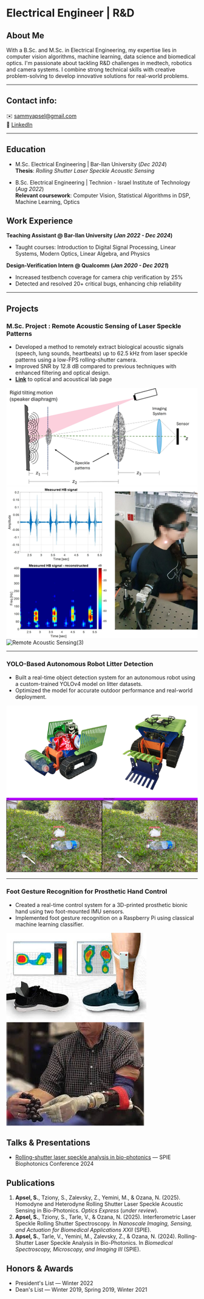 # Electrical Engineer | R&D 

## About Me

With a B.Sc. and M.Sc. in Electrical Engineering, my expertise lies in computer vision algorithms, machine learning, data science and biomedical optics. I'm passionate about tackling R&D challenges in medtech, robotics and camera systems. I combine strong technical skills with creative problem-solving to develop innovative solutions for real-world problems.

---
## Contact info:

✉️ [sammyapsel@gmail.com](mailto:sammyapsel@gmail.com)  
🔗 [LinkedIn](https://linkedin.com/in/sammyapsel/)

---

## Education
- M.Sc. Electrical Engineering | Bar-Ilan University (_Dec 2024_)  
  **Thesis**: *Rolling Shutter Laser Speckle Acoustic Sensing*

  
- B.Sc. Electrical Engineering | Technion - Israel Institute of Technology (_Aug 2022_)  
  **Relevant coursework**: Computer Vision, Statistical Algorithms in DSP, Machine Learning, Optics

## Work Experience
**Teaching Assistant @ Bar-Ilan University (_Jan 2022 - Dec 2024_)**
- Taught courses: Introduction to Digital Signal Processing, Linear Systems, Modern Optics, Linear Algebra, and Physics

**Design-Verification Intern @ Qualcomm (_Jan 2020 - Dec 2021_)**
- Increased testbench coverage for camera chip verification by 25%
- Detected and resolved 20+ critical bugs, enhancing chip reliability

* * *

## Projects
### **M.Sc. Project : Remote Acoustic Sensing of Laser Speckle Patterns**
- Developed a method to remotely extract biological acoustic signals (speech, lung sounds, heartbeats) up to 62.5 kHz from laser speckle patterns using a low-FPS rolling-shutter camera.
- Improved SNR by 12.8 dB compared to previous techniques with enhanced filtering and optical design.
- [**Link**](https://www.ozanalab.com/) to optical and acoustical lab page  

![Remote Acoustic Sensing(1)](/assets/img/remote_acoustic_sensing1.jpg)
![Remote Acoustic Sensing(2)](/assets/img/remote_acoustic_sensing2.jpg)
![Remote Acoustic Sensing(3)](/assets/img/remote_acoustic_sensing3.png)


---

### **YOLO-Based Autonomous Robot Litter Detection**
- Built a real-time object detection system for an autonomous robot using a custom-trained YOLOv4 model on litter datasets.
- Optimized the model for accurate outdoor performance and real-world deployment.  

![Litter Detection Robot(1)](/assets/img/litter_detection_robot1.png)
![Litter Detection Robot(12](/assets/img/litter_detection_robot2.jpeg)

---

### **Foot Gesture Recognition for Prosthetic Hand Control**
- Created a real-time control system for a 3D-printed prosthetic bionic hand using two foot-mounted IMU sensors.
- Implemented foot gesture recognition on a Raspberry Pi using classical machine learning classifier.  

![Foot Gesture Prosthetic(1)](/assets/img/foot_gesture_prosthetic1.jpg)
![Foot Gesture Prosthetic(2)](/assets/img/foot_gesture_prosthetic2.jpg)

## **Talks & Presentations**
- [Rolling-shutter laser speckle analysis in bio-photonics](https://www.spiedigitallibrary.org/conference-proceedings-of-spie/13006/130060U/Rolling-shutter-laser-speckle-analysis-in-bio-photonics/10.1117/12.3001702.short) — SPIE Biophotonics Conference 2024

## **Publications**
1. **Apsel, S.**, Tziony, S., Zalevsky, Z., Yemini, M., & Ozana, N. (2025). Homodyne and Heterodyne Rolling Shutter Laser Speckle Acoustic Sensing in Bio-Photonics. *Optics Express* (_under review_).
2. **Apsel, S.**, Tziony, S., Tarle, V., & Ozana, N. (2025). Interferometric Laser Speckle Rolling Shutter Spectroscopy. In *Nanoscale Imaging, Sensing, and Actuation for Biomedical Applications XXII* (SPIE).
3. **Apsel, S.**, Tarle, V., Yemini, M., Zalevsky, Z., & Ozana, N. (2024). Rolling-Shutter Laser Speckle Analysis in Bio-Photonics. In *Biomedical Spectroscopy, Microscopy, and Imaging III* (SPIE).

## **Honors & Awards**
- President's List — Winter 2022
- Dean's List — Winter 2019, Spring 2019, Winter 2021


